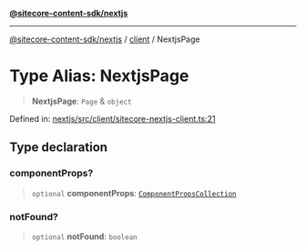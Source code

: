 [**@sitecore-content-sdk/nextjs**](../../README.md)

***

[@sitecore-content-sdk/nextjs](../../README.md) / [client](../README.md) / NextjsPage

# Type Alias: NextjsPage

> **NextjsPage**: `Page` & `object`

Defined in: [nextjs/src/client/sitecore-nextjs-client.ts:21](https://github.com/Sitecore/xmc-jss-dev/blob/7e7ce097833cac399aa150e6b63dca7210e4ee25/packages/nextjs/src/client/sitecore-nextjs-client.ts#L21)

## Type declaration

### componentProps?

> `optional` **componentProps**: [`ComponentPropsCollection`](../../index/type-aliases/ComponentPropsCollection.md)

### notFound?

> `optional` **notFound**: `boolean`
